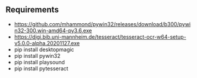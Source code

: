 ## Requirements

*	https://github.com/mhammond/pywin32/releases/download/b300/pywin32-300.win-amd64-py3.6.exe
*	https://digi.bib.uni-mannheim.de/tesseract/tesseract-ocr-w64-setup-v5.0.0-alpha.20201127.exe
*	pip install desktopmagic
*	pip install pywin32
*	pip install playsound
*	pip install pytesseract
